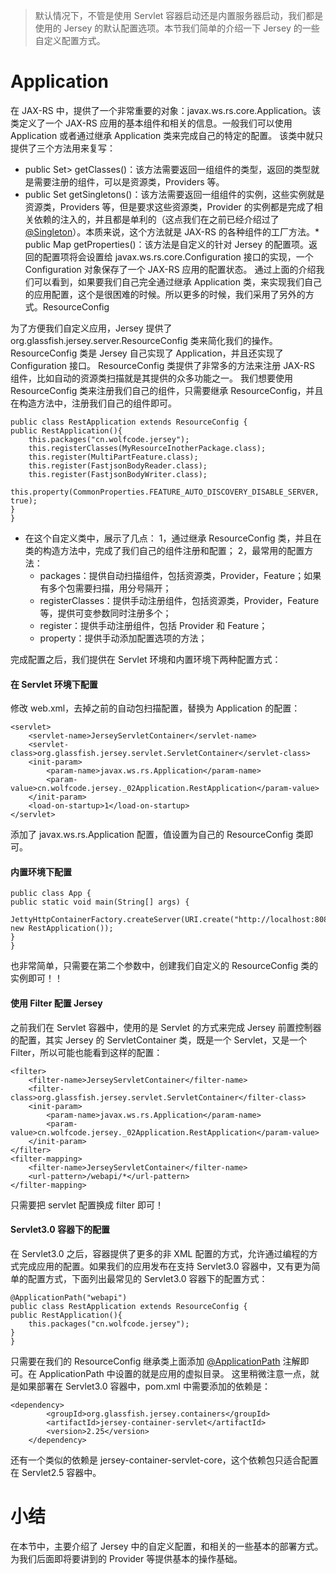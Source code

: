 

> 默认情况下，不管是使用 Servlet 容器启动还是内置服务器启动，我们都是使用的 Jersey 的默认配置选项。本节我们简单的介绍一下 Jersey 的一些自定义配置方式。



# Application


在 JAX-RS 中，提供了一个非常重要的对象：javax.ws.rs.core.Application。该类定义了一个 JAX-RS 应用的基本组件和相关的信息。一般我们可以使用 Application 或者通过继承 Application 类来完成自己的特定的配置。
该类中就只提供了三个方法用来复写：


- public Set> getClasses()：该方法需要返回一组组件的类型，返回的类型就是需要注册的组件，可以是资源类，Providers 等。
- public Set getSingletons()：该方法需要返回一组组件的实例，这些实例就是资源类，Providers 等，但是要求这些资源类，Provider 的实例都是完成了相关依赖的注入的，并且都是单利的（这点我们在之前已经介绍过了 [@Singleton](https://github.com/Singleton)）。本质来说，这个方法就是 JAX-RS 的各种组件的工厂方法。*   public Map getProperties()：该方法是自定义的针对 Jersey 的配置项。返回的配置项将会设置给 javax.ws.rs.core.Configuration 接口的实现，一个 Configuration 对象保存了一个 JAX-RS 应用的配置状态。
通过上面的介绍我们可以看到，如果要我们自己完全通过继承 Application 类，来实现我们自己的应用配置，这个是很困难的时候。所以更多的时候，我们采用了另外的方式。ResourceConfig

为了方便我们自定义应用，Jersey 提供了 org.glassfish.jersey.server.ResourceConfig 类来简化我们的操作。ResourceConfig 类是 Jersey 自己实现了 Application，并且还实现了 Configuration 接口。
ResourceConfig 类提供了非常多的方法来注册 JAX-RS 组件，比如自动的资源类扫描就是其提供的众多功能之一。
我们想要使用 ResourceConfig 类来注册我们自己的组件，只需要继承 ResourceConfig，并且在构造方法中，注册我们自己的组件即可。
```
public class RestApplication extends ResourceConfig {
public RestApplication(){
    this.packages("cn.wolfcode.jersey");
    this.registerClasses(MyResourceInotherPackage.class);
    this.register(MultiPartFeature.class);
    this.register(FastjsonBodyReader.class);
    this.register(FastjsonBodyWriter.class);
    this.property(CommonProperties.FEATURE_AUTO_DISCOVERY_DISABLE_SERVER, true);
}
}
```

- 在这个自定义类中，展示了几点：
1，通过继承 ResourceConfig 类，并且在类的构造方法中，完成了我们自己的组件注册和配置；
2，最常用的配置方法：
   - packages：提供自动扫描组件，包括资源类，Provider，Feature；如果有多个包需要扫描，用分号隔开；
   - registerClasses：提供手动注册组件，包括资源类，Provider，Feature 等，提供可变参数同时注册多个；
   - register：提供手动注册组件，包括 Provider 和 Feature；
   - property：提供手动添加配置选项的方法；



完成配置之后，我们提供在 Servlet 环境和内置环境下两种配置方式：
#### 在 Servlet 环境下配置


修改 web.xml，去掉之前的自动包扫描配置，替换为 Application 的配置：
```
<servlet>
    <servlet-name>JerseyServletContainer</servlet-name>
    <servlet-class>org.glassfish.jersey.servlet.ServletContainer</servlet-class>
    <init-param>
        <param-name>javax.ws.rs.Application</param-name>
        <param-value>cn.wolfcode.jersey._02Application.RestApplication</param-value>
    </init-param>
    <load-on-startup>1</load-on-startup>
</servlet>
```


添加了 javax.ws.rs.Application 配置，值设置为自己的 ResourceConfig 类即可。
#### 内置环境下配置
```
public class App {
public static void main(String[] args) {
    JettyHttpContainerFactory.createServer(URI.create("http://localhost:8082/"), new RestApplication());
}
}
```


也非常简单，只需要在第二个参数中，创建我们自定义的 ResourceConfig 类的实例即可！！
#### 使用 Filter 配置 Jersey


之前我们在 Servlet 容器中，使用的是 Servlet 的方式来完成 Jersey 前置控制器的配置，其实 Jersey 的 ServletContainer 类，既是一个 Servlet，又是一个 Filter，所以可能也能看到这样的配置：
```
<filter>
    <filter-name>JerseyServletContainer</filter-name>
    <filter-class>org.glassfish.jersey.servlet.ServletContainer</filter-class>
    <init-param>
        <param-name>javax.ws.rs.Application</param-name>
        <param-value>cn.wolfcode.jersey._02Application.RestApplication</param-value>
    </init-param>
</filter>
<filter-mapping>
    <filter-name>JerseyServletContainer</filter-name>
    <url-pattern>/webapi/*</url-pattern>
</filter-mapping>
```


只需要把 servlet 配置换成 filter 即可！
#### Servlet3.0 容器下的配置


在 Servlet3.0 之后，容器提供了更多的非 XML 配置的方式，允许通过编程的方式完成应用的配置。如果我们的应用发布在支持 Servlet3.0 容器中，又有更为简单的配置方式，下面列出最常见的 Servlet3.0 容器下的配置方式：
```
@ApplicationPath("webapi")
public class RestApplication extends ResourceConfig {
public RestApplication(){
    this.packages("cn.wolfcode.jersey");
}
}
```


只需要在我们的 ResourceConfig 继承类上面添加 [@ApplicationPath](https://github.com/ApplicationPath) 注解即可。在 ApplicationPath 中设置的就是应用的虚拟目录。
这里稍微注意一点，就是如果部署在 Servlet3.0 容器中，pom.xml 中需要添加的依赖是：
```
<dependency>
        <groupId>org.glassfish.jersey.containers</groupId>
        <artifactId>jersey-container-servlet</artifactId>
        <version>2.25</version>
    </dependency>
```


还有一个类似的依赖是 jersey-container-servlet-core，这个依赖包只适合配置在 Servlet2.5 容器中。
# 小结


在本节中，主要介绍了 Jersey 中的自定义配置，和相关的一些基本的部署方式。为我们后面即将要讲到的 Provider 等提供基本的操作基础。
